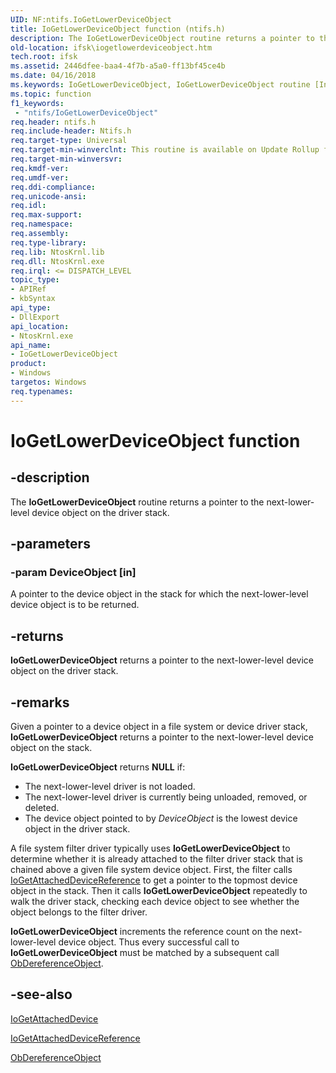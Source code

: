 ```yaml
---
UID: NF:ntifs.IoGetLowerDeviceObject
title: IoGetLowerDeviceObject function (ntifs.h)
description: The IoGetLowerDeviceObject routine returns a pointer to the next-lower-level device object on the driver stack.
old-location: ifsk\iogetlowerdeviceobject.htm
tech.root: ifsk
ms.assetid: 2446dfee-baa4-4f7b-a5a0-ff13bf45ce4b
ms.date: 04/16/2018
ms.keywords: IoGetLowerDeviceObject, IoGetLowerDeviceObject routine [Installable File System Drivers], ifsk.iogetlowerdeviceobject, ioref_0739069f-c14d-4b35-accd-8d65954bbc3d.xml, ntifs/IoGetLowerDeviceObject
ms.topic: function
f1_keywords:
 - "ntifs/IoGetLowerDeviceObject"
req.header: ntifs.h
req.include-header: Ntifs.h
req.target-type: Universal
req.target-min-winverclnt: This routine is available on Update Rollup for Windows 2000 Service Pack 4 (SP4) and on Windows XP and later.
req.target-min-winversvr: 
req.kmdf-ver: 
req.umdf-ver: 
req.ddi-compliance: 
req.unicode-ansi: 
req.idl: 
req.max-support: 
req.namespace: 
req.assembly: 
req.type-library: 
req.lib: NtosKrnl.lib
req.dll: NtosKrnl.exe
req.irql: <= DISPATCH_LEVEL
topic_type:
- APIRef
- kbSyntax
api_type:
- DllExport
api_location:
- NtosKrnl.exe
api_name:
- IoGetLowerDeviceObject
product:
- Windows
targetos: Windows
req.typenames: 
---
```


# IoGetLowerDeviceObject function


## -description


The <b>IoGetLowerDeviceObject</b> routine returns a pointer to the next-lower-level device object on the driver stack.


## -parameters




### -param DeviceObject [in]

A pointer to the device object in the stack for which the next-lower-level device object is to be returned. 


## -returns



<b>IoGetLowerDeviceObject</b> returns a pointer to the next-lower-level device object on the driver stack. 




## -remarks



Given a pointer to a device object in a file system or device driver stack, <b>IoGetLowerDeviceObject</b> returns a pointer to the next-lower-level device object on the stack.

<b>IoGetLowerDeviceObject</b> returns <b>NULL</b> if: 

<ul>
<li>
The next-lower-level driver is not loaded. 

</li>
<li>
The next-lower-level driver is currently being unloaded, removed, or deleted. 

</li>
<li>
The device object pointed to by <i>DeviceObject</i> is the lowest device object in the driver stack. 

</li>
</ul>
A file system filter driver typically uses <b>IoGetLowerDeviceObject</b> to determine whether it is already attached to the filter driver stack that is chained above a given file system device object. First, the filter calls <a href="https://docs.microsoft.com/windows-hardware/drivers/ddi/ntifs/nf-ntifs-iogetattacheddevicereference">IoGetAttachedDeviceReference</a> to get a pointer to the topmost device object in the stack. Then it calls <b>IoGetLowerDeviceObject</b> repeatedly to walk the driver stack, checking each device object to see whether the object belongs to the filter driver. 

<b>IoGetLowerDeviceObject</b> increments the reference count on the next-lower-level device object. Thus every successful call to <b>IoGetLowerDeviceObject</b> must be matched by a subsequent call <a href="https://docs.microsoft.com/windows-hardware/drivers/ddi/wdm/nf-wdm-obdereferenceobject">ObDereferenceObject</a>. 




## -see-also




<a href="https://docs.microsoft.com/windows-hardware/drivers/ddi/ntifs/nf-ntifs-iogetattacheddevice">IoGetAttachedDevice</a>



<a href="https://docs.microsoft.com/windows-hardware/drivers/ddi/ntifs/nf-ntifs-iogetattacheddevicereference">IoGetAttachedDeviceReference</a>



<a href="https://docs.microsoft.com/windows-hardware/drivers/ddi/wdm/nf-wdm-obdereferenceobject">ObDereferenceObject</a>
 

 

